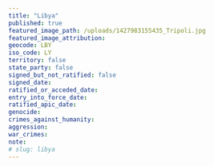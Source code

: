 ```yaml
---
title: "Libya"
published: true
featured_image_path: /uploads/1427983155435_Tripoli.jpg
featured_image_attribution:
geocode: LBY
iso_code: LY
territory: false
state_party: false
signed_but_not_ratified: false
signed_date:
ratified_or_acceded_date:
entry_into_force_date:
ratified_apic_date:
genocide:
crimes_against_humanity:
aggression:
war_crimes:
note:
# slug: libya
---
```

